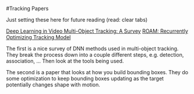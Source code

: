 #Tracking Papers

Just setting these here for future reading (read: clear tabs)

[Deep Learning in Video Multi-Object Tracking: A Survey](https://arxiv.org/abs/1907.12740)
[ROAM: Recurrently Optimizing Tracking Model](https://arxiv.org/abs/1907.12006)

The first is a nice survey of DNN methods used in multi-object tracking.  They break the process down into a couple different steps, e.g. detection, association, ... Then look at the tools being used.

The second is a paper that looks at how you build bounding boxes.  They do some optimization to keep bounding boxes updating as the target potentially changes shape with motion.
